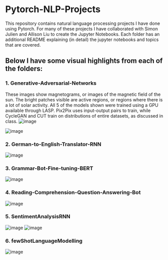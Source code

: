 # Pytorch-NLP-Projects
This repository contains natural language processing projects I have done using Pytorch.  For many of these projects I have collaborated with Simon Julien and Allison Liu to create the Jupyter Notebooks.  Each folder has an additional README explaining (in detail) the jupyter notebooks and topics that are covered.

## Below I have some visual highlights from each of the folders:

### 1. Generative-Adversarial-Networks
These images show magnetograms, or images of the magnetic field of the sun. The bright patches visible are active regions, or regions where there is a lot of solar activity. All 5 of the models shown were trained using a GPU available through LASP. Pix2Pix uses input-output pairs to train, while CycleGAN and CUT train on distributions of entire datasets, as discussed in class.
![image](https://user-images.githubusercontent.com/77595308/163073513-781f71e6-bedb-4f33-8b87-b4c9125d5a3d.png)

![image](https://user-images.githubusercontent.com/77595308/163073652-c1bfba94-8922-4669-8bcb-6b7100ca6f1c.png)


### 2. German-to-English-Translator-RNN
![image](https://user-images.githubusercontent.com/77595308/163073733-91e33267-b25b-4f32-a4d3-641c6db32fce.png)


### 3. Grammar-Bot-Fine-tuning-BERT
![image](https://user-images.githubusercontent.com/77595308/163073920-eff0a0e5-4482-433f-8e56-f0029144e0b2.png)

### 4. Reading-Comprehension-Question-Answering-Bot
![image](https://user-images.githubusercontent.com/77595308/163074292-b1eee767-60df-4d2f-a66c-cc1de225765e.png)

### 5. SentimentAnalysisRNN
![image](https://user-images.githubusercontent.com/77595308/163074988-4f1a727c-2df8-4626-9db1-fa4e8f69eef1.png)
![image](https://user-images.githubusercontent.com/77595308/163075041-884c0f23-5a55-4927-9b58-16bf7376f01e.png)

### 6. fewShotLanguageModelling
![image](https://user-images.githubusercontent.com/77595308/163075256-2e027c25-37ce-4159-a58d-c62baa0c6021.png)

